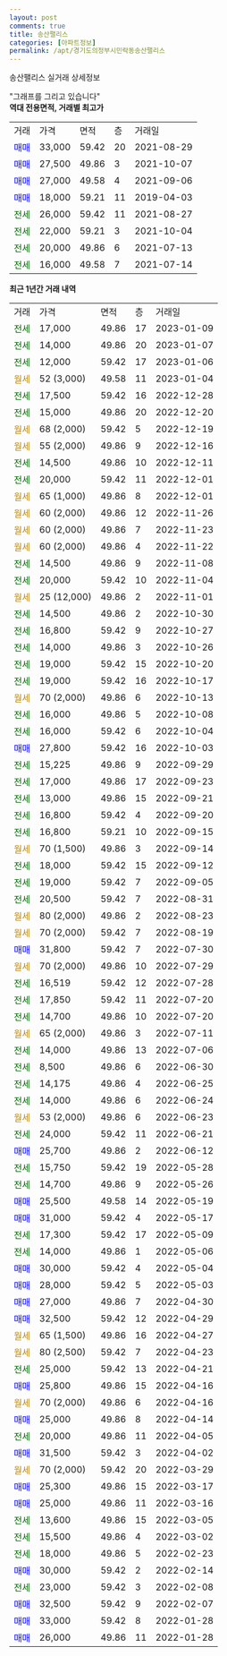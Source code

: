 ```yaml
---
layout: post
comments: true
title: 송산팰리스
categories: [아파트정보]
permalink: /apt/경기도의정부시민락동송산팰리스
---
```


송산팰리스 실거래 상세정보

<script type="text/javascript">
  google.charts.load('current', {'packages':['line', 'corechart']});
  google.charts.setOnLoadCallback(drawChart);

  function drawChart() {
    var data = new google.visualization.DataTable();
    data.addColumn('date', '거래일');
    data.addColumn('number', "매매");
    data.addColumn('number', "전세");
    data.addColumn('number', "전매");

    data.addRows([[new Date(Date.parse("2023-01-09")), null, 17000, null], [new Date(Date.parse("2023-01-07")), null, 14000, null], [new Date(Date.parse("2023-01-06")), null, 12000, null], [new Date(Date.parse("2023-01-04")), null, null, null], [new Date(Date.parse("2022-12-28")), null, 17500, null], [new Date(Date.parse("2022-12-20")), null, 15000, null], [new Date(Date.parse("2022-12-19")), null, null, null], [new Date(Date.parse("2022-12-16")), null, null, null], [new Date(Date.parse("2022-12-11")), null, 14500, null], [new Date(Date.parse("2022-12-01")), null, 20000, null], [new Date(Date.parse("2022-12-01")), null, null, null], [new Date(Date.parse("2022-11-26")), null, null, null], [new Date(Date.parse("2022-11-23")), null, null, null], [new Date(Date.parse("2022-11-22")), null, null, null], [new Date(Date.parse("2022-11-08")), null, 14500, null], [new Date(Date.parse("2022-11-04")), null, 20000, null], [new Date(Date.parse("2022-11-01")), null, null, null], [new Date(Date.parse("2022-10-30")), null, 14500, null], [new Date(Date.parse("2022-10-27")), null, 16800, null], [new Date(Date.parse("2022-10-26")), null, 14000, null], [new Date(Date.parse("2022-10-20")), null, 19000, null], [new Date(Date.parse("2022-10-17")), null, 19000, null], [new Date(Date.parse("2022-10-13")), null, null, null], [new Date(Date.parse("2022-10-08")), null, 16000, null], [new Date(Date.parse("2022-10-04")), null, 16000, null], [new Date(Date.parse("2022-10-03")), 27800, null, null], [new Date(Date.parse("2022-09-29")), null, 15225, null], [new Date(Date.parse("2022-09-23")), null, 17000, null], [new Date(Date.parse("2022-09-21")), null, 13000, null], [new Date(Date.parse("2022-09-20")), null, 16800, null], [new Date(Date.parse("2022-09-15")), null, 16800, null], [new Date(Date.parse("2022-09-14")), null, null, null], [new Date(Date.parse("2022-09-12")), null, 18000, null], [new Date(Date.parse("2022-09-05")), null, 19000, null], [new Date(Date.parse("2022-08-31")), null, 20500, null], [new Date(Date.parse("2022-08-23")), null, null, null], [new Date(Date.parse("2022-08-19")), null, null, null], [new Date(Date.parse("2022-07-30")), 31800, null, null], [new Date(Date.parse("2022-07-29")), null, null, null], [new Date(Date.parse("2022-07-28")), null, 16519, null], [new Date(Date.parse("2022-07-20")), null, 17850, null], [new Date(Date.parse("2022-07-20")), null, 14700, null], [new Date(Date.parse("2022-07-11")), null, null, null], [new Date(Date.parse("2022-07-06")), null, 14000, null], [new Date(Date.parse("2022-06-30")), null, 8500, null], [new Date(Date.parse("2022-06-25")), null, 14175, null], [new Date(Date.parse("2022-06-24")), null, 14000, null], [new Date(Date.parse("2022-06-23")), null, null, null], [new Date(Date.parse("2022-06-21")), null, 24000, null], [new Date(Date.parse("2022-06-12")), 25700, null, null], [new Date(Date.parse("2022-05-28")), null, 15750, null], [new Date(Date.parse("2022-05-26")), null, 14700, null], [new Date(Date.parse("2022-05-19")), 25500, null, null], [new Date(Date.parse("2022-05-17")), 31000, null, null], [new Date(Date.parse("2022-05-09")), null, 17300, null], [new Date(Date.parse("2022-05-06")), null, 14000, null], [new Date(Date.parse("2022-05-04")), 30000, null, null], [new Date(Date.parse("2022-05-03")), 28000, null, null], [new Date(Date.parse("2022-04-30")), 27000, null, null], [new Date(Date.parse("2022-04-29")), 32500, null, null], [new Date(Date.parse("2022-04-27")), null, null, null], [new Date(Date.parse("2022-04-23")), null, null, null], [new Date(Date.parse("2022-04-21")), null, 25000, null], [new Date(Date.parse("2022-04-16")), 25800, null, null], [new Date(Date.parse("2022-04-16")), null, null, null], [new Date(Date.parse("2022-04-14")), 25000, null, null], [new Date(Date.parse("2022-04-05")), null, 20000, null], [new Date(Date.parse("2022-04-02")), 31500, null, null], [new Date(Date.parse("2022-03-29")), null, null, null], [new Date(Date.parse("2022-03-17")), 25300, null, null], [new Date(Date.parse("2022-03-16")), 25000, null, null], [new Date(Date.parse("2022-03-05")), null, 13600, null], [new Date(Date.parse("2022-03-02")), null, 15500, null], [new Date(Date.parse("2022-02-23")), null, 18000, null], [new Date(Date.parse("2022-02-14")), 30000, null, null], [new Date(Date.parse("2022-02-08")), null, 23000, null], [new Date(Date.parse("2022-02-07")), 32500, null, null], [new Date(Date.parse("2022-01-28")), 33000, null, null], [new Date(Date.parse("2022-01-28")), 26000, null, null]]);

    var options = {
      hAxis: {
        format: 'yyyy/MM/dd'
      },    
      lineWidth: 0,
      pointsVisible: true,    
      title: '최근 1년간 유형별 실거래가 분포',
      legend: { position: 'bottom' }
    };

    var formatter = new google.visualization.NumberFormat({pattern:'###,###'} );
    formatter.format(data, 1);
    formatter.format(data, 2);
    
    setTimeout(function() {
        var chart = new google.visualization.LineChart(document.getElementById('columnchart_material'));
        chart.draw(data, (options));
        document.getElementById('loading').style.display = 'none';
    }, 200);
  }
</script>


<div id="loading" style="z-index:20; display: block; margin-left: 0px">"그래프를 그리고 있습니다"</div>
<div id="columnchart_material" style="width: 95%; margin-left: 0px; display: block"></div>
<!-- contents start -->
<b>역대 전용면적, 거래별 최고가</b>
<table class="sortable">
    <tr>
      <td>거래</td>
      <td>가격</td>
      <td>면적</td>
      <td>층</td>
      <td>거래일</td>
    </tr>
        <tr>
          <td><a style="color: blue">매매</a></td>
          <td>33,000</td>
          <td>59.42</td>
          <td>20</td>
          <td>2021-08-29</td>
        </tr>            <tr>
          <td><a style="color: blue">매매</a></td>
          <td>27,500</td>
          <td>49.86</td>
          <td>3</td>
          <td>2021-10-07</td>
        </tr>            <tr>
          <td><a style="color: blue">매매</a></td>
          <td>27,000</td>
          <td>49.58</td>
          <td>4</td>
          <td>2021-09-06</td>
        </tr>            <tr>
          <td><a style="color: blue">매매</a></td>
          <td>18,000</td>
          <td>59.21</td>
          <td>11</td>
          <td>2019-04-03</td>
        </tr>        
        <tr>
              <td><a style="color: darkgreen">전세</a></td>
              <td>26,000</td>
              <td>59.42</td>
              <td>11</td>
              <td>2021-08-27</td>
            </tr>            <tr>
              <td><a style="color: darkgreen">전세</a></td>
              <td>22,000</td>
              <td>59.21</td>
              <td>3</td>
              <td>2021-10-04</td>
            </tr>            <tr>
              <td><a style="color: darkgreen">전세</a></td>
              <td>20,000</td>
              <td>49.86</td>
              <td>6</td>
              <td>2021-07-13</td>
            </tr>            <tr>
              <td><a style="color: darkgreen">전세</a></td>
              <td>16,000</td>
              <td>49.58</td>
              <td>7</td>
              <td>2021-07-14</td>
            </tr>        
    
</table>

<b>최근 1년간 거래 내역</b>

<table class="sortable">
    <tr>
      <td>거래</td>
      <td>가격</td>
      <td>면적</td>
      <td>층</td>
      <td>거래일</td>
    </tr>
    <tr>
      <td><a style="color: darkgreen">전세</a></td>
      <td>17,000</td>
      <td>49.86</td>
      <td>17</td>
      <td>2023-01-09</td>
    </tr>          <tr>
      <td><a style="color: darkgreen">전세</a></td>
      <td>14,000</td>
      <td>49.86</td>
      <td>20</td>
      <td>2023-01-07</td>
    </tr>          <tr>
      <td><a style="color: darkgreen">전세</a></td>
      <td>12,000</td>
      <td>59.42</td>
      <td>17</td>
      <td>2023-01-06</td>
    </tr>          <tr>
      <td><a style="color: darkgoldenrod">월세</a></td>
      <td>52 (3,000)</td>
      <td>49.58</td>
      <td>11</td>
      <td>2023-01-04</td>
    </tr>          <tr>
      <td><a style="color: darkgreen">전세</a></td>
      <td>17,500</td>
      <td>59.42</td>
      <td>16</td>
      <td>2022-12-28</td>
    </tr>          <tr>
      <td><a style="color: darkgreen">전세</a></td>
      <td>15,000</td>
      <td>49.86</td>
      <td>20</td>
      <td>2022-12-20</td>
    </tr>          <tr>
      <td><a style="color: darkgoldenrod">월세</a></td>
      <td>68 (2,000)</td>
      <td>59.42</td>
      <td>5</td>
      <td>2022-12-19</td>
    </tr>          <tr>
      <td><a style="color: darkgoldenrod">월세</a></td>
      <td>55 (2,000)</td>
      <td>49.86</td>
      <td>9</td>
      <td>2022-12-16</td>
    </tr>          <tr>
      <td><a style="color: darkgreen">전세</a></td>
      <td>14,500</td>
      <td>49.86</td>
      <td>10</td>
      <td>2022-12-11</td>
    </tr>          <tr>
      <td><a style="color: darkgreen">전세</a></td>
      <td>20,000</td>
      <td>59.42</td>
      <td>11</td>
      <td>2022-12-01</td>
    </tr>          <tr>
      <td><a style="color: darkgoldenrod">월세</a></td>
      <td>65 (1,000)</td>
      <td>49.86</td>
      <td>8</td>
      <td>2022-12-01</td>
    </tr>          <tr>
      <td><a style="color: darkgoldenrod">월세</a></td>
      <td>60 (2,000)</td>
      <td>49.86</td>
      <td>12</td>
      <td>2022-11-26</td>
    </tr>          <tr>
      <td><a style="color: darkgoldenrod">월세</a></td>
      <td>60 (2,000)</td>
      <td>49.86</td>
      <td>7</td>
      <td>2022-11-23</td>
    </tr>          <tr>
      <td><a style="color: darkgoldenrod">월세</a></td>
      <td>60 (2,000)</td>
      <td>49.86</td>
      <td>4</td>
      <td>2022-11-22</td>
    </tr>          <tr>
      <td><a style="color: darkgreen">전세</a></td>
      <td>14,500</td>
      <td>49.86</td>
      <td>9</td>
      <td>2022-11-08</td>
    </tr>          <tr>
      <td><a style="color: darkgreen">전세</a></td>
      <td>20,000</td>
      <td>59.42</td>
      <td>10</td>
      <td>2022-11-04</td>
    </tr>          <tr>
      <td><a style="color: darkgoldenrod">월세</a></td>
      <td>25 (12,000)</td>
      <td>49.86</td>
      <td>2</td>
      <td>2022-11-01</td>
    </tr>          <tr>
      <td><a style="color: darkgreen">전세</a></td>
      <td>14,500</td>
      <td>49.86</td>
      <td>2</td>
      <td>2022-10-30</td>
    </tr>          <tr>
      <td><a style="color: darkgreen">전세</a></td>
      <td>16,800</td>
      <td>59.42</td>
      <td>9</td>
      <td>2022-10-27</td>
    </tr>          <tr>
      <td><a style="color: darkgreen">전세</a></td>
      <td>14,000</td>
      <td>49.86</td>
      <td>3</td>
      <td>2022-10-26</td>
    </tr>          <tr>
      <td><a style="color: darkgreen">전세</a></td>
      <td>19,000</td>
      <td>59.42</td>
      <td>15</td>
      <td>2022-10-20</td>
    </tr>          <tr>
      <td><a style="color: darkgreen">전세</a></td>
      <td>19,000</td>
      <td>59.42</td>
      <td>16</td>
      <td>2022-10-17</td>
    </tr>          <tr>
      <td><a style="color: darkgoldenrod">월세</a></td>
      <td>70 (2,000)</td>
      <td>49.86</td>
      <td>6</td>
      <td>2022-10-13</td>
    </tr>          <tr>
      <td><a style="color: darkgreen">전세</a></td>
      <td>16,000</td>
      <td>49.86</td>
      <td>5</td>
      <td>2022-10-08</td>
    </tr>          <tr>
      <td><a style="color: darkgreen">전세</a></td>
      <td>16,000</td>
      <td>59.42</td>
      <td>6</td>
      <td>2022-10-04</td>
    </tr>          <tr>
      <td><a style="color: blue">매매</a></td>
      <td>27,800</td>
      <td>59.42</td>
      <td>16</td>
      <td>2022-10-03</td>
    </tr>          <tr>
      <td><a style="color: darkgreen">전세</a></td>
      <td>15,225</td>
      <td>49.86</td>
      <td>9</td>
      <td>2022-09-29</td>
    </tr>          <tr>
      <td><a style="color: darkgreen">전세</a></td>
      <td>17,000</td>
      <td>49.86</td>
      <td>17</td>
      <td>2022-09-23</td>
    </tr>          <tr>
      <td><a style="color: darkgreen">전세</a></td>
      <td>13,000</td>
      <td>49.86</td>
      <td>15</td>
      <td>2022-09-21</td>
    </tr>          <tr>
      <td><a style="color: darkgreen">전세</a></td>
      <td>16,800</td>
      <td>59.42</td>
      <td>4</td>
      <td>2022-09-20</td>
    </tr>          <tr>
      <td><a style="color: darkgreen">전세</a></td>
      <td>16,800</td>
      <td>59.21</td>
      <td>10</td>
      <td>2022-09-15</td>
    </tr>          <tr>
      <td><a style="color: darkgoldenrod">월세</a></td>
      <td>70 (1,500)</td>
      <td>49.86</td>
      <td>3</td>
      <td>2022-09-14</td>
    </tr>          <tr>
      <td><a style="color: darkgreen">전세</a></td>
      <td>18,000</td>
      <td>59.42</td>
      <td>15</td>
      <td>2022-09-12</td>
    </tr>          <tr>
      <td><a style="color: darkgreen">전세</a></td>
      <td>19,000</td>
      <td>59.42</td>
      <td>7</td>
      <td>2022-09-05</td>
    </tr>          <tr>
      <td><a style="color: darkgreen">전세</a></td>
      <td>20,500</td>
      <td>59.42</td>
      <td>7</td>
      <td>2022-08-31</td>
    </tr>          <tr>
      <td><a style="color: darkgoldenrod">월세</a></td>
      <td>80 (2,000)</td>
      <td>49.86</td>
      <td>2</td>
      <td>2022-08-23</td>
    </tr>          <tr>
      <td><a style="color: darkgoldenrod">월세</a></td>
      <td>70 (2,000)</td>
      <td>59.42</td>
      <td>7</td>
      <td>2022-08-19</td>
    </tr>          <tr>
      <td><a style="color: blue">매매</a></td>
      <td>31,800</td>
      <td>59.42</td>
      <td>7</td>
      <td>2022-07-30</td>
    </tr>          <tr>
      <td><a style="color: darkgoldenrod">월세</a></td>
      <td>70 (2,000)</td>
      <td>49.86</td>
      <td>10</td>
      <td>2022-07-29</td>
    </tr>          <tr>
      <td><a style="color: darkgreen">전세</a></td>
      <td>16,519</td>
      <td>59.42</td>
      <td>12</td>
      <td>2022-07-28</td>
    </tr>          <tr>
      <td><a style="color: darkgreen">전세</a></td>
      <td>17,850</td>
      <td>59.42</td>
      <td>11</td>
      <td>2022-07-20</td>
    </tr>          <tr>
      <td><a style="color: darkgreen">전세</a></td>
      <td>14,700</td>
      <td>49.86</td>
      <td>10</td>
      <td>2022-07-20</td>
    </tr>          <tr>
      <td><a style="color: darkgoldenrod">월세</a></td>
      <td>65 (2,000)</td>
      <td>49.86</td>
      <td>3</td>
      <td>2022-07-11</td>
    </tr>          <tr>
      <td><a style="color: darkgreen">전세</a></td>
      <td>14,000</td>
      <td>49.86</td>
      <td>13</td>
      <td>2022-07-06</td>
    </tr>          <tr>
      <td><a style="color: darkgreen">전세</a></td>
      <td>8,500</td>
      <td>49.86</td>
      <td>6</td>
      <td>2022-06-30</td>
    </tr>          <tr>
      <td><a style="color: darkgreen">전세</a></td>
      <td>14,175</td>
      <td>49.86</td>
      <td>4</td>
      <td>2022-06-25</td>
    </tr>          <tr>
      <td><a style="color: darkgreen">전세</a></td>
      <td>14,000</td>
      <td>49.86</td>
      <td>6</td>
      <td>2022-06-24</td>
    </tr>          <tr>
      <td><a style="color: darkgoldenrod">월세</a></td>
      <td>53 (2,000)</td>
      <td>49.86</td>
      <td>6</td>
      <td>2022-06-23</td>
    </tr>          <tr>
      <td><a style="color: darkgreen">전세</a></td>
      <td>24,000</td>
      <td>59.42</td>
      <td>11</td>
      <td>2022-06-21</td>
    </tr>          <tr>
      <td><a style="color: blue">매매</a></td>
      <td>25,700</td>
      <td>49.86</td>
      <td>2</td>
      <td>2022-06-12</td>
    </tr>          <tr>
      <td><a style="color: darkgreen">전세</a></td>
      <td>15,750</td>
      <td>59.42</td>
      <td>19</td>
      <td>2022-05-28</td>
    </tr>          <tr>
      <td><a style="color: darkgreen">전세</a></td>
      <td>14,700</td>
      <td>49.86</td>
      <td>9</td>
      <td>2022-05-26</td>
    </tr>          <tr>
      <td><a style="color: blue">매매</a></td>
      <td>25,500</td>
      <td>49.58</td>
      <td>14</td>
      <td>2022-05-19</td>
    </tr>          <tr>
      <td><a style="color: blue">매매</a></td>
      <td>31,000</td>
      <td>59.42</td>
      <td>4</td>
      <td>2022-05-17</td>
    </tr>          <tr>
      <td><a style="color: darkgreen">전세</a></td>
      <td>17,300</td>
      <td>59.42</td>
      <td>17</td>
      <td>2022-05-09</td>
    </tr>          <tr>
      <td><a style="color: darkgreen">전세</a></td>
      <td>14,000</td>
      <td>49.86</td>
      <td>1</td>
      <td>2022-05-06</td>
    </tr>          <tr>
      <td><a style="color: blue">매매</a></td>
      <td>30,000</td>
      <td>59.42</td>
      <td>4</td>
      <td>2022-05-04</td>
    </tr>          <tr>
      <td><a style="color: blue">매매</a></td>
      <td>28,000</td>
      <td>59.42</td>
      <td>5</td>
      <td>2022-05-03</td>
    </tr>          <tr>
      <td><a style="color: blue">매매</a></td>
      <td>27,000</td>
      <td>49.86</td>
      <td>7</td>
      <td>2022-04-30</td>
    </tr>          <tr>
      <td><a style="color: blue">매매</a></td>
      <td>32,500</td>
      <td>59.42</td>
      <td>12</td>
      <td>2022-04-29</td>
    </tr>          <tr>
      <td><a style="color: darkgoldenrod">월세</a></td>
      <td>65 (1,500)</td>
      <td>49.86</td>
      <td>16</td>
      <td>2022-04-27</td>
    </tr>          <tr>
      <td><a style="color: darkgoldenrod">월세</a></td>
      <td>80 (2,500)</td>
      <td>59.42</td>
      <td>7</td>
      <td>2022-04-23</td>
    </tr>          <tr>
      <td><a style="color: darkgreen">전세</a></td>
      <td>25,000</td>
      <td>59.42</td>
      <td>13</td>
      <td>2022-04-21</td>
    </tr>          <tr>
      <td><a style="color: blue">매매</a></td>
      <td>25,800</td>
      <td>49.86</td>
      <td>15</td>
      <td>2022-04-16</td>
    </tr>          <tr>
      <td><a style="color: darkgoldenrod">월세</a></td>
      <td>70 (2,000)</td>
      <td>49.86</td>
      <td>6</td>
      <td>2022-04-16</td>
    </tr>          <tr>
      <td><a style="color: blue">매매</a></td>
      <td>25,000</td>
      <td>49.86</td>
      <td>8</td>
      <td>2022-04-14</td>
    </tr>          <tr>
      <td><a style="color: darkgreen">전세</a></td>
      <td>20,000</td>
      <td>49.86</td>
      <td>11</td>
      <td>2022-04-05</td>
    </tr>          <tr>
      <td><a style="color: blue">매매</a></td>
      <td>31,500</td>
      <td>59.42</td>
      <td>3</td>
      <td>2022-04-02</td>
    </tr>          <tr>
      <td><a style="color: darkgoldenrod">월세</a></td>
      <td>70 (2,000)</td>
      <td>59.42</td>
      <td>20</td>
      <td>2022-03-29</td>
    </tr>          <tr>
      <td><a style="color: blue">매매</a></td>
      <td>25,300</td>
      <td>49.86</td>
      <td>15</td>
      <td>2022-03-17</td>
    </tr>          <tr>
      <td><a style="color: blue">매매</a></td>
      <td>25,000</td>
      <td>49.86</td>
      <td>11</td>
      <td>2022-03-16</td>
    </tr>          <tr>
      <td><a style="color: darkgreen">전세</a></td>
      <td>13,600</td>
      <td>49.86</td>
      <td>15</td>
      <td>2022-03-05</td>
    </tr>          <tr>
      <td><a style="color: darkgreen">전세</a></td>
      <td>15,500</td>
      <td>49.86</td>
      <td>4</td>
      <td>2022-03-02</td>
    </tr>          <tr>
      <td><a style="color: darkgreen">전세</a></td>
      <td>18,000</td>
      <td>49.86</td>
      <td>5</td>
      <td>2022-02-23</td>
    </tr>          <tr>
      <td><a style="color: blue">매매</a></td>
      <td>30,000</td>
      <td>59.42</td>
      <td>2</td>
      <td>2022-02-14</td>
    </tr>          <tr>
      <td><a style="color: darkgreen">전세</a></td>
      <td>23,000</td>
      <td>59.42</td>
      <td>3</td>
      <td>2022-02-08</td>
    </tr>          <tr>
      <td><a style="color: blue">매매</a></td>
      <td>32,500</td>
      <td>59.42</td>
      <td>9</td>
      <td>2022-02-07</td>
    </tr>          <tr>
      <td><a style="color: blue">매매</a></td>
      <td>33,000</td>
      <td>59.42</td>
      <td>8</td>
      <td>2022-01-28</td>
    </tr>          <tr>
      <td><a style="color: blue">매매</a></td>
      <td>26,000</td>
      <td>49.86</td>
      <td>11</td>
      <td>2022-01-28</td>
    </tr>      </table>
<!-- contents end -->    

